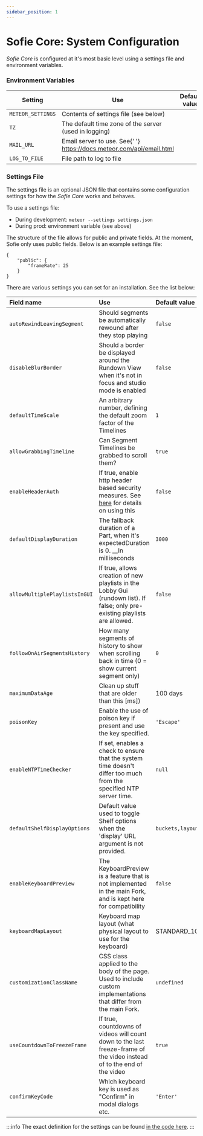 ```yaml
---
sidebar_position: 1
---
```


# Sofie Core: System Configuration

_Sofie&nbsp;Core_ is configured at it's most basic level using a settings file and environment variables.

### Environment Variables

<table>
	<thead>
		<tr>
			<th>Setting</th>
			<th>Use</th>
			<th>Default value</th>
			<th>Example</th>
		</tr>
	</thead>
	<tbody>
		<tr>
			<td>
				<code>METEOR_SETTINGS</code>
			</td>
			<td>Contents of settings file (see below)</td>
			<td></td>
			<td>
				<code>$(cat settings.json)</code>
			</td>
		</tr>
		<tr>
			<td>
				<code>TZ</code>
			</td>
			<td>The default time zone of the server (used in logging)</td>
			<td></td>
			<td>
				<code>Europe/Amsterdam</code>
			</td>
		</tr>
		<tr>
			<td>
				<code>MAIL_URL</code>
			</td>
			<td>
				Email server to use. See{' '}
				<a href="https://docs.meteor.com/api/email.html">https://docs.meteor.com/api/email.html</a>
			</td>
			<td></td>
			<td>
				<code>smtps://USERNAME:PASSWORD@HOST:PORT</code>
			</td>
		</tr>
		<tr>
			<td>
				<code>LOG_TO_FILE</code>
			</td>
			<td>File path to log to file</td>
			<td></td>
			<td>
				<code>/logs/core/</code>
			</td>
		</tr>
	</tbody>
</table>

### Settings File

The settings file is an optional JSON file that contains some configuration settings for how the _Sofie&nbsp;Core_ works and behaves.

To use a settings file:

- During development: `meteor --settings settings.json`
- During prod: environment variable \(see above\)

The structure of the file allows for public and private fields. At the moment, Sofie only uses public fields. Below is an example settings file:

```text
{
    "public": {
        "frameRate": 25
    }
}
```

There are various settings you can set for an installation. See the list below:

| **Field name**                | Use                                                                                                                           | Default value                          |
| :---------------------------- | :---------------------------------------------------------------------------------------------------------------------------- | :------------------------------------- |
| `autoRewindLeavingSegment`    | Should segments be automatically rewound after they stop playing                                                              | `false`                                |
| `disableBlurBorder`           | Should a border be displayed around the Rundown View when it's not in focus and studio mode is enabled                        | `false`                                |
| `defaultTimeScale`            | An arbitrary number, defining the default zoom factor of the Timelines                                                        | `1`                                    |
| `allowGrabbingTimeline`       | Can Segment Timelines be grabbed to scroll them?                                                                              | `true`                                 |
| `enableHeaderAuth`            | If true, enable http header based security measures. See [here](../features/access-levels) for details on using this          | `false`                                |
| `defaultDisplayDuration`      | The fallback duration of a Part, when it's expectedDuration is 0. \_\_In milliseconds                                         | `3000`                                 |
| `allowMultiplePlaylistsInGUI` | If true, allows creation of new playlists in the Lobby Gui (rundown list). If false; only pre-existing playlists are allowed. | `false`                                |
| `followOnAirSegmentsHistory`  | How many segments of history to show when scrolling back in time (0 = show current segment only)                              | `0`                                    |
| `maximumDataAge`              | Clean up stuff that are older than this [ms])                                                                                 | 100 days                               |
| `poisonKey`                   | Enable the use of poison key if present and use the key specified.                                                            | `'Escape'`                             |
| `enableNTPTimeChecker`        | If set, enables a check to ensure that the system time doesn't differ too much from the specified NTP server time.            | `null`                                 |
| `defaultShelfDisplayOptions`  | Default value used to toggle Shelf options when the 'display' URL argument is not provided.                                   | `buckets,layout,shelfLayout,inspector` |
| `enableKeyboardPreview`       | The KeyboardPreview is a feature that is not implemented in the main Fork, and is kept here for compatibility                 | `false`                                |
| `keyboardMapLayout`           | Keyboard map layout (what physical layout to use for the keyboard)                                                            | STANDARD_102_TKL                       |
| `customizationClassName`      | CSS class applied to the body of the page. Used to include custom implementations that differ from the main Fork.             | `undefined`                            |
| `useCountdownToFreezeFrame`   | If true, countdowns of videos will count down to the last freeze-frame of the video instead of to the end of the video        | `true`                                 |
| `confirmKeyCode`              | Which keyboard key is used as "Confirm" in modal dialogs etc.                                                                 | `'Enter'`                              |

:::info
The exact definition for the settings can be found [in the code here](https://github.com/Sofie-Automation/sofie-core/blob/main/meteor/lib/Settings.ts#L12).
:::

